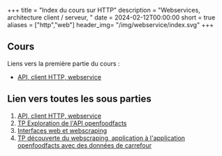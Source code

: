 +++
title = "Index du cours sur HTTP"
description = "Webservices, architecture client / serveur, "
date = 2024-02-12T00:00:00
short = true
aliases = ["http","web"]
header_img= "/img/webservice/index.svg"
+++

## Cours
Liens vers la première partie du cours :

- [API, client HTTP, webservice](/cours/http/api-webservice)

## Lien vers toutes les sous parties

1. [API, client HTTP, webservice](/cours/http/api-webservice)
2. [TP Exploration de l'API openfoodfacts](/cours/http/tp-api-webservice)
3. [Interfaces web et webscraping](/cours/http/webscraping)
4. [TP découverte du webscraping, application à l'application openfoodfacts avec des données de carrefour](/cours/http/tp-webscraping)